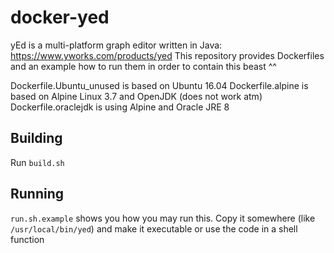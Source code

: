 docker-yed
==========

yEd is a multi-platform graph editor written in Java: https://www.yworks.com/products/yed
This repository provides Dockerfiles and an example how to run them in order to contain this
beast ^^

Dockerfile.Ubuntu_unused is based on Ubuntu 16.04
Dockerfile.alpine is based on Alpine Linux 3.7 and OpenJDK (does not work atm)
Dockerfile.oraclejdk is using Alpine and Oracle JRE 8

Building
--------

Run `build.sh`

Running
-------

`run.sh.example` shows you how you may run this. Copy it somewhere
(like `/usr/local/bin/yed`) and make it executable or use the
code in a shell function
